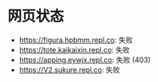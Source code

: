 # 网页状态
- https://figura.hpbmm.repl.co: 失败
- https://tote.kaikaixin.repl.co: 失败
- https://apping.eywjx.repl.co: 失败 (403)
- https://V2.sukure.repl.co: 失败
